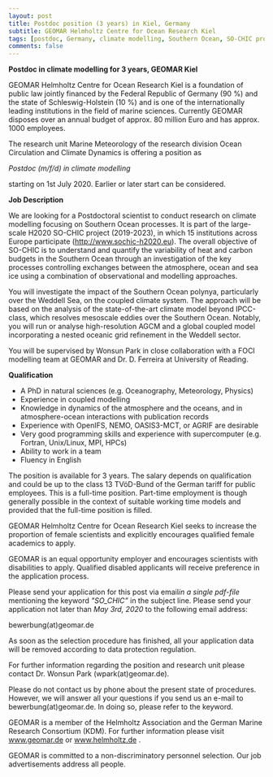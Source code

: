 ```yaml
---
layout: post
title: Postdoc position (3 years) in Kiel, Germany
subtitle: GEOMAR Helmholtz Centre for Ocean Research Kiel
tags: [postdoc, Germany, climate modelling, Southern Ocean, SO-CHIC project]
comments: false
---
```

**Postdoc in climate modelling for 3 years, GEOMAR Kiel**

GEOMAR Helmholtz Centre for Ocean Research Kiel is a foundation of
public law jointly financed by the Federal Republic of Germany (90 %)
and the state of Schleswig-Holstein (10 %) and is one of the
internationally leading institutions in the field of marine sciences.
Currently GEOMAR disposes over an annual budget of approx. 80 million
Euro and has approx. 1000 employees.

The research unit Marine Meteorology of the research division Ocean
Circulation and Climate Dynamics is offering a position as

*Postdoc (m/f/d) in climate modelling*

starting on 1st July 2020. Earlier or later start can be considered.

**Job Description**

We are looking for a Postdoctoral scientist to conduct research on
climate modelling focusing on Southern Ocean processes. It is part of
the large-scale H2020 SO-CHIC project (2019-2023), in which 15
institutions across Europe participate (http://www.sochic-h2020.eu). The
overall objective of SO-CHIC is to understand and quantify the
variability of heat and carbon budgets in the Southern Ocean through an
investigation of the key processes controlling exchanges between the
atmosphere, ocean and sea ice using a combination of observational and
modelling approaches.

You will investigate the impact of the Southern Ocean polynya,
particularly over the Weddell Sea, on the coupled climate system. The
approach will be based on the analysis of the state-of-the-art climate
model beyond IPCC-class, which resolves mesoscale eddies over the
Southern Ocean. Notably, you will run or analyse high-resolution AGCM
and a global coupled model incorporating a nested oceanic grid
refinement in the Weddell sector.

You will be supervised by Wonsun Park in close collaboration with a FOCI
modelling team at GEOMAR and Dr. D. Ferreira at University of Reading.

**Qualification**

  * A PhD in natural sciences (e.g. Oceanography, Meteorology, Physics)
  * Experience in coupled modelling
  * Knowledge in dynamics of the atmosphere and the oceans, and in
    atmosphere-ocean interactions with publication records
  * Experience with OpenIFS, NEMO, OASIS3-MCT, or AGRIF are desirable
  * Very good programming skills and experience with supercomputer (e.g.
    Fortran, Unix/Linux, MPI, HPCs)
  * Ability to work in a team
  * Fluency in English

The position is available for 3 years. The salary depends on
qualification and could be up to the class 13 TVöD-Bund of the German
tariff for public employees. This is a full-time position. Part-time
employment is though generally possible in the context of suitable
working time models and provided that the full-time position is filled.

GEOMAR Helmholtz Centre for Ocean Research Kiel seeks to increase the
proportion of female scientists and explicitly encourages qualified
female academics to apply.

GEOMAR is an equal opportunity employer and encourages scientists with
disabilities to apply. Qualified disabled applicants will receive
preference in the application process.

Please send your application for this post via email*in a single
pdf-file* mentioning the keyword *"SO_CHIC”* in the subject line. Please
send your application not later than *May 3rd, 2020* to the following
email address:

bewerbung(at)geomar.de

As soon as the selection procedure has finished, all your application
data will be removed according to data protection regulation.

For further information regarding the position and research unit please
contact Dr. Wonsun Park (wpark(at)geomar.de).

Please do not contact us by phone about the present state of procedures.
However, we will answer all your questions if you send us an e-mail to
bewerbung(at)geomar.de. In doing so, please refer to the keyword.

GEOMAR is a member of the Helmholtz Association and the German Marine
Research Consortium (KDM). For further information please visit
www.geomar.de or www.helmholtz.de .

GEOMAR is committed to a non-discriminatory personnel selection. Our job
advertisements address all people.
